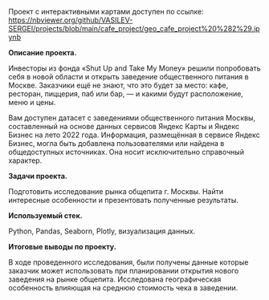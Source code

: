 Проект с интерактивными картами доступен по ссылке: https://nbviewer.org/github/VASILEV-SERGEI/projects/blob/main/cafe_project/geo_cafe_project%20%282%29.ipynb



**Описание проекта.**

Инвесторы из фонда «Shut Up and Take My Money» решили попробовать себя в новой области и открыть заведение общественного питания в Москве. Заказчики ещё не знают, что это будет за место: кафе, ресторан, пиццерия, паб или бар, — и какими будут расположение, меню и цены.


Вам доступен датасет с заведениями общественного питания Москвы, составленный на основе данных сервисов Яндекс Карты и Яндекс Бизнес на лето 2022 года. Информация, размещённая в сервисе Яндекс Бизнес, могла быть добавлена пользователями или найдена в общедоступных источниках. Она носит исключительно справочный характер.


**Задачи проекта.**

Подготовить исследование рынка общепита г. Москвы. Найти интересные особенности и презентовать полученные результаты. 


**Используемый стек.**

Python, Pandas, Seaborn, Plotly, визуализация данных.

**Итоговые выводы по проекту.**

В ходе проведенного исследования, были получены данные которые заказчик может использовать при планировании открытия нового заведения на рынке общепита. Исследована географическая особенность влияющая на среднюю стоимость чека в заведении. 

